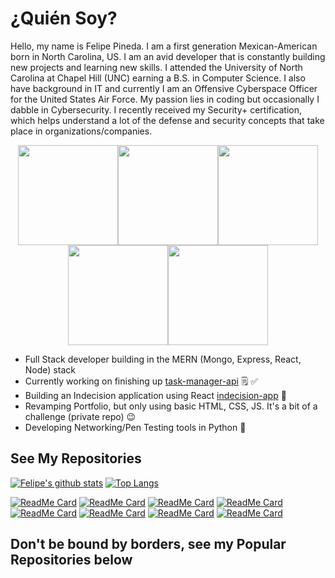 # ¿Quién Soy?
Hello, my name is Felipe Pineda. I am a first generation Mexican-American born in North Carolina, US. I am an avid developer that is constantly building new projects and learning new skills. I attended the University of North Carolina at Chapel Hill (UNC) earning a B.S. in Computer Science. I also have background in IT and currently I am an Offensive Cyberspace Officer for the United States Air Force. My passion lies in coding but occasionally I dabble in Cybersecurity. I recently received my Security+ certification, which helps understand a lot of the defense and security concepts that take place in organizations/companies. 

<p align="center"><img src="https://octodex.github.com/images/Robotocat.png" height="160px" width="160px"><img src="https://octodex.github.com/images/octocat-de-los-muertos.jpg" height="160px" width="160px"><img src="https://octodex.github.com/images/ironcat.jpg" height="160px" width="160px"><img src="https://octodex.github.com/images/stormtroopocat.png" height="160px" width="160px"><img src="https://octodex.github.com/images/Octogatos_Sticker3.png" height="160px" width="160px"></p>

  * Full Stack developer building in the MERN (Mongo, Express, React, Node) stack
  * Currently working on finishing up [task-manager-api](https://github.com/fopineda/task-manager-api) 🗒️ ✅
  * Building an Indecision application using React [indecision-app](https://github.com/fopineda/indecision-app) 🤔   
  * Revamping Portfolio, but only using basic HTML, CSS, JS. It's a bit of a challenge (private repo) 😉
  * Developing Networking/Pen Testing tools in Python 🐍

## See My Repositories 

[![Felipe's github stats](https://github-readme-stats.vercel.app/api?username=fopineda&hide=contribs,prs,issues)]()
[![Top Langs](https://github-readme-stats.vercel.app/api/top-langs/?username=fopineda&hide=java,abap&layout=compact)]()

[![ReadMe Card](https://github-readme-stats.vercel.app/api/pin/?username=fopineda&repo=task-manager-api)](https://github.com/fopineda/task-manager-api) 
[![ReadMe Card](https://github-readme-stats.vercel.app/api/pin/?username=fopineda&repo=chat-app)](https://github.com/fopineda/chat-app)
[![ReadMe Card](https://github-readme-stats.vercel.app/api/pin/?username=fopineda&repo=weather-app)](https://github.com/fopineda/weather-app)
[![ReadMe Card](https://github-readme-stats.vercel.app/api/pin/?username=fopineda&repo=Python-MAC-Changer)](https://github.com/fopineda/Python-MAC-Changer)
[![ReadMe Card](https://github-readme-stats.vercel.app/api/pin/?username=fopineda&repo=Python-IP-Tracker)](https://github.com/fopineda/Python-IP-Tracker)
[![ReadMe Card](https://github-readme-stats.vercel.app/api/pin/?username=fopineda&repo=Python-Send-Packet-Scapy)](https://github.com/fopineda/Python-Send-Packet-Scapy)
[![ReadMe Card](https://github-readme-stats.vercel.app/api/pin/?username=fopineda&repo=Im-In)](https://github.com/fopineda/Im-In)
[![ReadMe Card](https://github-readme-stats.vercel.app/api/pin/?username=fopineda&repo=File-Wrapper-Command)](https://github.com/fopineda/File-Wrapper-Command)


## Don't be bound by borders, see my Popular Repositories below

